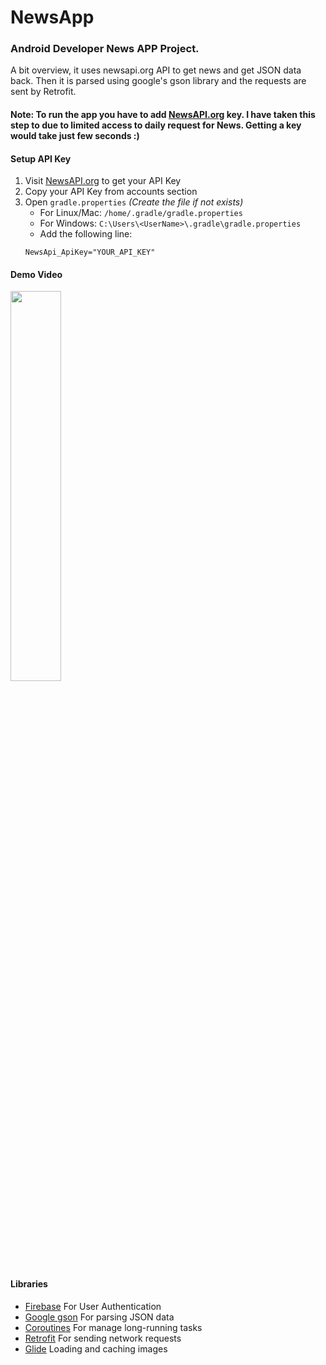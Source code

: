 # NewsApp
### Android Developer News APP Project.
A bit overview, it uses newsapi.org API to get news and get JSON data back. Then it is parsed using google's gson library and the requests are sent by Retrofit.

#### Note: To run the app you have to add [NewsAPI.org](https://newsapi.org/register) key. I have taken this step to due to limited access to daily request for News. Getting a key would take just few seconds :)

#### Setup API Key
1. Visit [NewsAPI.org](https://newsapi.org/register) to get your API Key
2. Copy your API Key from accounts section
3. Open `gradle.properties` *(Create the file if not exists)*
   - For Linux/Mac: `/home/.gradle/gradle.properties`
   - For Windows: `C:\Users\<UserName>\.gradle\gradle.properties`
   - Add the following line:
    ```
    NewsApi_ApiKey="YOUR_API_KEY"
    ``` 


#### Demo Video
<img src="newsAppDemo.mp4" width="40%">


#### Libraries
- [Firebase](https://firebase.google.com/) For User Authentication
- [Google gson](https://github.com/google/gson) For parsing JSON data
- [Coroutines](https://developer.android.com/kotlin/coroutines) For manage long-running tasks
- [Retrofit](http://square.github.io/retrofit/) For sending network requests
- [Glide](https://github.com/bumptech/glide) Loading and caching images

